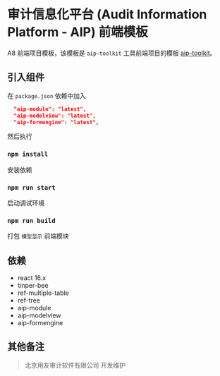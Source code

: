 # 审计信息化平台 (Audit Information Platform - AIP) 前端模板

A8 前端项目模板，该模板是 `aip-toolkit` 工具前端项目的模板 [aip-toolkit](https://github.com/tufeiping/aip-toolkit)。

## 引入组件

在 `package.json` 依赖中加入

~~~json
  "aip-module": "latest",
  "aip-modelview": "latest",
  "aip-formengine": "latest",
~~~

然后执行

### `npm install`

安装依赖

### `npm run start`

启动调试环境

### `npm run build`

打包 `模型显示` 前端模块


## 依赖

- react 16.x
- tinper-bee 
- ref-multiple-table
- ref-tree
- aip-module
- aip-modelview
- aip-formengine

## 其他备注


> 北京用友审计软件有限公司  开发维护
